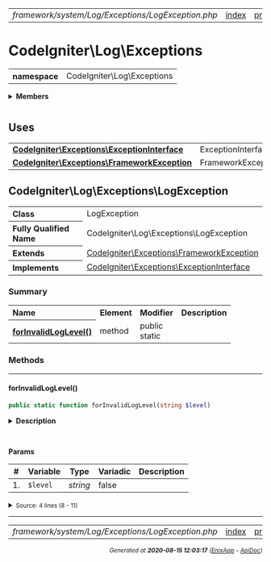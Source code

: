 


 



<table>
<tr>
<td style="width:100%"><em>framework/system/Log/Exceptions/LogException.php</em></td>
<td><a href="../../../../../../../api/index.md">index</a></td>
<td><a href="../../../../../../../api/vendor/codeigniter4/framework/system/Language/Language.md">prev</a></td>
<td><a href="../../../../../../../api/vendor/codeigniter4/framework/system/Log/Handlers/BaseHandler.md">next</a></td>
</tr>
</table>







# CodeIgniter\Log\Exceptions 
<table style="text-align:left">
<tr><th>namespace</th><td>CodeIgniter\Log\Exceptions</td></tr>
</table>

 

<details>
<summary style="margin-bottom:12px;"><strong>Members</strong></summary>
<table>
<tr><td><a href="../../../../../../../api/vendor/codeigniter4/framework/system/Log/Exceptions/LogException.md">CodeIgniter\Log\Exceptions\LogException</a></td></tr>
</table>
</details>



 
 ## Uses

<table style="text-align:left;">
<tr>
<td>
<a href="../../../../../../../api/vendor/codeigniter4/framework/system/Exceptions/ExceptionInterface.md"><strong>CodeIgniter\Exceptions\ExceptionInterface</strong></a>
</td>
<td>ExceptionInterface</td>
</tr>
<tr>
<td>
<a href="../../../../../../../api/vendor/codeigniter4/framework/system/Exceptions/FrameworkException.md"><strong>CodeIgniter\Exceptions\FrameworkException</strong></a>
</td>
<td>FrameworkException</td>
</tr>
</table>



 
## CodeIgniter\Log\Exceptions\LogException

<table style="text-align:left">
<tr><th>Class</th><td>LogException</td></tr>
<tr><th>Fully Qualified Name</th><td>CodeIgniter\Log\Exceptions\LogException</td></tr>
<tr><th>Extends</th><td><a href="../../../../../../../api/vendor/codeigniter4/framework/system/Exceptions/FrameworkException.md">CodeIgniter\Exceptions\FrameworkException</a></td></tr>
<tr><th>Implements</th>
<td>
<a href="../../../../../../../api/vendor/codeigniter4/framework/system/Exceptions/ExceptionInterface.md">CodeIgniter\Exceptions\ExceptionInterface</a><br>
</td>
</tr>
</table>




### Summary


<table style="text-align:left;">
<tr>
<th>Name</th>
<th>Element</th>
<th>Modifier</th>
<th>Description</th>
</tr>


<tr>
<th><a href="#forInvalidLogLevel"><strong>forInvalidLogLevel</strong>()</a></th>
<td>method</td>
<td>
public<br>static

</td>
<td></td>
</tr>

</table>






### Methods


<hr>

#### forInvalidLogLevel()

```php
public static function forInvalidLogLevel(string $level)
```

<details>
<summary style="margin-bottom:12px;"><strong>Description</strong></summary>

*No description.*


</details>



<table style="text-align:left">
</table>


**Params**

<table>
<thead>
<tr>
<th>#</th>
<th>Variable</th>
<th>Type</th>
<th>Variadic</th>
<th>Description</th>
</tr>
</thead>
<tbody>

<tr>
<td>1.</td>
<td><code>$level</code></td>
<td><em>string
</em></td>
<td>false</td>
<td></td>
</tr>


</tbody>
</table>








<details>
<summary><small>Source: 4 lines (8 - 11)</small></summary>

```php
public static function forInvalidLogLevel(string $level)
{
	return new static(lang('Log.invalidLogLevel', [$level]));
}
```

</details>





 


 
  




<hr>

<table>
<tr>
<td style="width:100%"><em>framework/system/Log/Exceptions/LogException.php</em></td>
<td><a href="../../../../../../../api/index.md">index</a></td>
<td><a href="../../../../../../../api/vendor/codeigniter4/framework/system/Language/Language.md">prev</a></td>
<td><a href="../../../../../../../api/vendor/codeigniter4/framework/system/Log/Handlers/BaseHandler.md">next</a></td>
<td><a href="#">top</a></td></tr>
</table>




<div style="text-align:right;">

<small>_Generated at **2020-08-15 12:03:17**_ *([EnixApp](https://github.com/enix-app) - [ApiDoc](https://github.com/enix-app/apidoc))*</small>
</div>